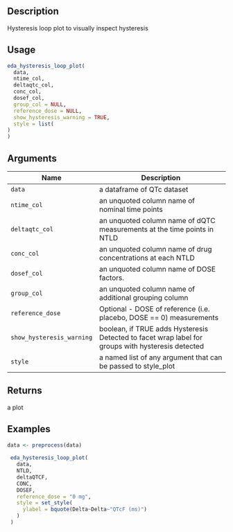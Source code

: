 ## Description

Hysteresis loop plot to visually inspect hysteresis

## Usage

```r
eda_hysteresis_loop_plot(
  data,
  ntime_col,
  deltaqtc_col,
  conc_col,
  dosef_col,
  group_col = NULL,
  reference_dose = NULL,
  show_hysteresis_warning = TRUE,
  style = list(
)
)
```

## Arguments

| Name | Description |
|------|-------------|
| `data` | a dataframe of QTc dataset |
| `ntime_col` | an unquoted column name of nominal time points |
| `deltaqtc_col` | an unquoted column name of dQTC measurements at the time points in NTLD |
| `conc_col` | an unquoted column name of drug concentrations at each NTLD |
| `dosef_col` | an unquoted column name of DOSE factors. |
| `group_col` | an unquoted column name of additional grouping column |
| `reference_dose` | Optional - DOSE of reference (i.e. placebo, DOSE == 0) measurements |
| `show_hysteresis_warning` | boolean, if TRUE adds Hysteresis Detected to facet wrap label for groups with hysteresis detected |
| `style` | a named list of any argument that can be passed to style_plot |

## Returns

a plot

## Examples

```r
data <- preprocess(data)
 
 eda_hysteresis_loop_plot(
   data,
   NTLD,
   deltaQTCF,
   CONC,
   DOSEF,
   reference_dose = "0 mg",
   style = set_style(
     ylabel = bquote(Delta~Delta~"QTcF (ms)")
   )
 )
```


